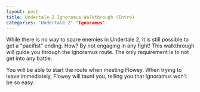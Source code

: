 ```yaml
---
layout: post
title: Undertale 2 Ignoramus Walkthrough (Intro)
categories: 'Undertale 2' 'Ignoramus'
---
```

While there is no way to spare enemies in Undertale 2, it is still possible to get a "pacifist" ending. How? By not engaging in any fight! This walkthrough will guide you through the Ignoramus route. The only requirement is to not get into any battle.

You will be able to start the route when meeting Flowey. When trying to leave immediately, Flowey will taunt you, telling you that Ignoramus won't be so easy. 
<!--stackedit_data:
eyJoaXN0b3J5IjpbLTIyMDc5Mzg3Nyw3NDc0OTUxNDFdfQ==
-->